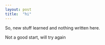 ```yaml
---
layout: post
title:  "hi"
---
```


So, new stuff learned and nothing written here.

Not a good start, will try again
